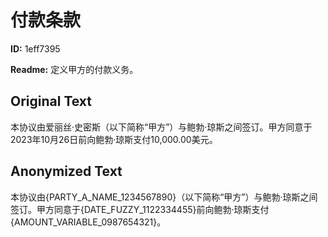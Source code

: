 # 付款条款

**ID:** 1eff7395

**Readme:** 定义甲方的付款义务。

## Original Text

本协议由爱丽丝·史密斯（以下简称“甲方”）与鲍勃·琼斯之间签订。甲方同意于2023年10月26日前向鲍勃·琼斯支付10,000.00美元。

## Anonymized Text

本协议由{PARTY_A_NAME_1234567890}（以下简称“甲方”）与鲍勃·琼斯之间签订。甲方同意于{DATE_FUZZY_1122334455}前向鲍勃·琼斯支付{AMOUNT_VARIABLE_0987654321}。

